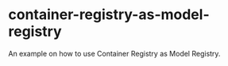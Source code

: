 # container-registry-as-model-registry
An example on how to use Container Registry as Model Registry.
